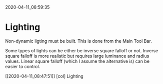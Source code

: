 2020-04-11_08:59:35

# Lighting

Non-dynamic ligting must be built.
This is done from the Main Tool Bar.

Some types of lights can be either be inverse square falloff or not.
Inverse square falloff is more realistic but requires large luminance and radius values.
Linear square falloff (which I assume the alternative is) can be easier to control.

[[2020-04-11_08:47:51]] [col] Lighting
